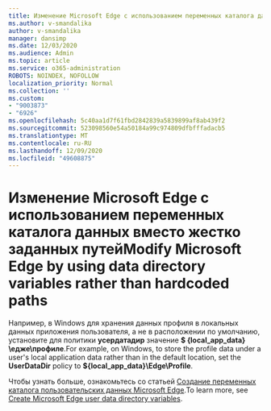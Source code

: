 ```yaml
---
title: Изменение Microsoft Edge с использованием переменных каталога данных вместо жестко заданных путей
ms.author: v-smandalika
author: v-smandalika
manager: dansimp
ms.date: 12/03/2020
ms.audience: Admin
ms.topic: article
ms.service: o365-administration
ROBOTS: NOINDEX, NOFOLLOW
localization_priority: Normal
ms.collection: ''
ms.custom:
- "9003873"
- "6926"
ms.openlocfilehash: 5c40aa1d7f61fbd2842839a5839899af8ab439f2
ms.sourcegitcommit: 523098560e54a50184a99c974809dfbfffadacb5
ms.translationtype: MT
ms.contentlocale: ru-RU
ms.lasthandoff: 12/09/2020
ms.locfileid: "49608875"
---
```

# <a name="modify-microsoft-edge-by-using-data-directory-variables-rather-than-hardcoded-paths"></a><span data-ttu-id="71451-102">Изменение Microsoft Edge с использованием переменных каталога данных вместо жестко заданных путей</span><span class="sxs-lookup"><span data-stu-id="71451-102">Modify Microsoft Edge by using data directory variables rather than hardcoded paths</span></span>

<span data-ttu-id="71451-103">Например, в Windows для хранения данных профиля в локальных данных приложения пользователя, а не в расположении по умолчанию, установите для политики **усердатадир** значение **$ {local_app_data} \едже\профиле**.</span><span class="sxs-lookup"><span data-stu-id="71451-103">For example, on Windows, to store the profile data under a user's local application data rather than in the default location, set the **UserDataDir** policy to **${local_app_data}\Edge\Profile**.</span></span> 

<span data-ttu-id="71451-104">Чтобы узнать больше, ознакомьтесь со статьей [Создание переменных каталога пользовательских данных Microsoft Edge](https://docs.microsoft.com/deployedge/edge-learnmore-create-user-directory-vars).</span><span class="sxs-lookup"><span data-stu-id="71451-104">To learn more, see [Create Microsoft Edge user data directory variables](https://docs.microsoft.com/deployedge/edge-learnmore-create-user-directory-vars).</span></span>